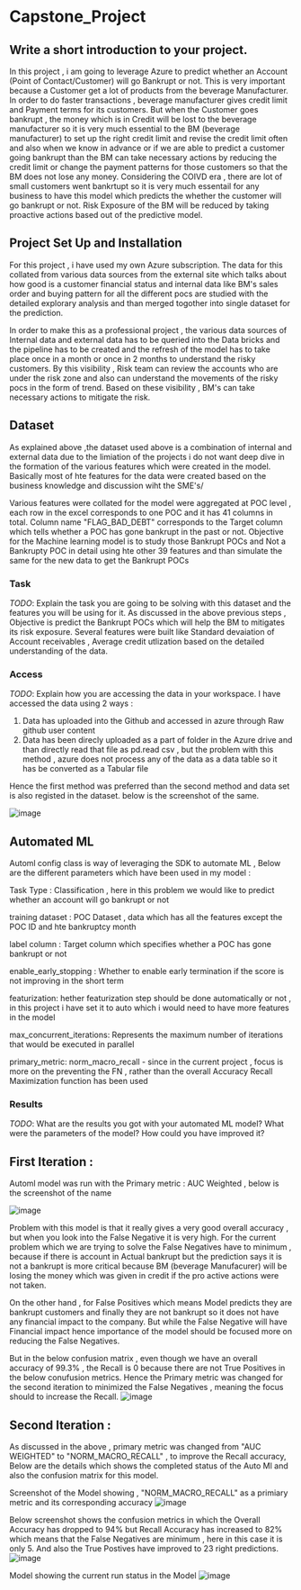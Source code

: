 # Capstone_Project

## Write a short introduction to your project.
In this project , i am going to leverage Azure to predict whether an Account (Point of Contact/Customer) will go Bankrupt or not. This is very important because a Customer get a lot of products from the beverage Manufacturer. In order to do faster transactions , beverage manufacturer gives credit limit and Payment terms for its customers. But when the Customer goes bankrupt , the money which is in Credit will be lost to the beverage manufacturer so it is very much essential to the BM (beverage manufacturer) to set up the right credit limit and revise the credit limit often and also when we know in advance or if we are able to predict a customer going bankrupt than the BM can take necessary actions by reducing the credit limit or change the payment patterns for those customers so that the BM does not lose any money. Considering the COIVD era , there are lot of small customers went bankrtupt so it is very much essentail for any business to have this model which predicts the whether the customer will go bankrupt or not. Risk Exposure of the BM will be reduced by taking proactive actions based out of the predictive model. 


## Project Set Up and Installation
For this project , i have used my own Azure subscription. The data for this collated from various data sources from the external site which talks about how good is a customer financial status and internal data like BM's sales order and buying pattern for all the different pocs are studied with the detailed explorary analysis and than merged togother into single dataset for the prediction. 

In order to make this as a professional project , the various data sources of Internal data and external data has to be queried into the Data bricks and the pipeline has to be created and the refresh of the model has to take place once in a month or once in 2 months to understand the risky customers. By this visibility , Risk team can review the accounts who are under the risk zone and also can understand the movements of the risky pocs in the form of trend.  Based on these visibility , BM's can take necessary actions to mitigate the risk. 


## Dataset
As explained above ,the dataset used above is a combination of internal and external data due to the limiation of the projects i do not want deep dive in the formation of the various features which were created in the model. Basically most of hte features for the data were created based on the business knowledge and discussion wiht the SME's/ 

Various features were collated for the model were aggregated at POC level , each row in the excel corresponds to one POC and it has 41 columns in total. Column name "FLAG_BAD_DEBT" corresponds to the Target column which tells whether a POC has gone bankrupt in the past or not. Objective for the Machine learning model is to study those Bankrupt POCs and Not a Bankrupty POC in detail using hte other 39 features and than simulate the same for the new data to get the Bankrupt POCs 

### Task
*TODO*: Explain the task you are going to be solving with this dataset and the features you will be using for it.
As discussed in the above previous steps , Objective is predict the Bankrupt POCs which will help the BM to mitigates its risk exposure. Several features were built like Standard devaiation of Account receivables , Average credit utlization based on the detailed understanding of the data. 



### Access
*TODO*: Explain how you are accessing the data in your workspace.
I have accessed the data using 2 ways : 
1)  Data has uploaded into the Github and accessed in azure through Raw github user content
2)  Data has been direcly uploaded as a part of folder in the Azure drive and than directly read that file as pd.read csv , but the problem with this method , azure does not process any of the data as a data table so it has be converted as a Tabular file

Hence the first method was preferred than the second method and data set is also registed in the dataset. below is the screenshot of the same. 

![image](https://user-images.githubusercontent.com/92014201/144088136-30414ed6-345a-410d-8f5a-a0f112e2922d.png)


## Automated ML  
Automl config class is way of leveraging the SDK to automate ML , Below are the different parameters which have been used in my model : 

Task Type : Classification , here in this problem we would like to predict whether an account will go bankrupt or not 

training dataset : POC Dataset , data which has all the features except the POC ID and hte bankruptcy month 

label column : Target column which specifies whether a POC has gone bankrupt or not 

enable_early_stopping : Whether to enable early termination if the score is not improving in the short term 

featurization: hether featurization step should be done automatically or not , in this project i have set it to auto which i would need to have more features in the model 

max_concurrent_iterations: Represents the maximum number of iterations that would be executed in parallel 

primary_metric: norm_macro_recall - since in the current project , focus is more on the preventing the FN , rather than the overall Accuracy Recall Maximization function has been used 

### Results
*TODO*: What are the results you got with your automated ML model? What were the parameters of the model? How could you have improved it?

## First Iteration : 
Automl model was run with the Primary metric : AUC Weighted , below is the screenshot of the name 

![image](https://user-images.githubusercontent.com/92014201/144278323-e04bf573-3215-4bfc-94ee-c8115a1d4732.png)

Problem with this model is that it really gives a very good overall accuracy , but when you look into the False Negative it is very high. For the current problem which we are trying to solve the False Negatives have to minimum , because if there is account in Actual bankrupt but the prediction says it is not a bankrupt is more critical because BM (beverage Manufacurer) will be losing the money which was given in credit if the pro active actions were not taken.  

On the other hand , for False Positives which means Model predicts they are bankrupt customers and finally they are not bankrupt so it does not have any financial impact to the company. But while the False Negative will have Financial impact hence importance of the model should be focused more on reducing the False Negatives. 

But in the below confusion matrix , even though we have an overall accuracy of 99.3% , the Recall is 0 because there are not True Positives in the below conufusion metrics. 
Hence the Primary metric was changed for the second iteration to minimized the False Negatives , meaning the focus should to increase the Recall. 
![image](https://user-images.githubusercontent.com/92014201/144278032-b2c2c7d2-4eda-456a-877d-e1ef75768c80.png)


## Second Iteration : 
As discussed in the above  , primary metric was changed from "AUC WEIGHTED" to "NORM_MACRO_RECALL" , to improve the Recall accuracy, Below are the details which shows the completed status of the Auto Ml and also the confusion matrix for this model. 

Screenshot of the Model showing , "NORM_MACRO_RECALL" as a primiary metric and its corresponding accuracy 
![image](https://user-images.githubusercontent.com/92014201/144283199-80ce26c0-2fc8-4111-bb8d-48f494d948f8.png)

Below screenshot shows the confusion metrics in which the Overall Accuracy has dropped to 94% but Recall Accuracy has increased to 82% which means that the False Negatives are minimum , here in this case it is only 5. And also the True Postives have improved to 23 right predictions.  
![image](https://user-images.githubusercontent.com/92014201/144283941-28f5dbd0-b308-4f0d-9628-d047afb6766b.png) 

Model showing the current run status in the Model 
![image](https://user-images.githubusercontent.com/92014201/144284614-feaac719-9596-4c17-98b2-6c109c742d04.png)


